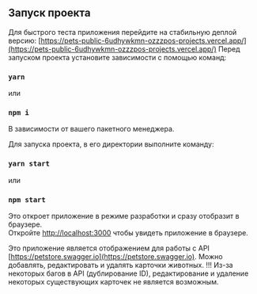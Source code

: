 ## Запуск проекта
Для быстрого теста приложения перейдите на стабильную деплой версию: [https://pets-public-6udhywkmn-ozzzpos-projects.vercel.app/](https://pets-public-6udhywkmn-ozzzpos-projects.vercel.app/)
Перед запуском проекта установите зависимости с помощью команд:

### `yarn`

или

### `npm i`

В зависимости от вашего пакетного менеджера.

Для запуска проекта, в его директории выполните команду:

### `yarn start`

или

### `npm start`

Это откроет приложение в режиме разработки и сразу отобразит в браузере.\
Откройте [http://localhost:3000](http://localhost:3000) чтобы увидеть приложение в браузере.

Это приложение является отображением для работы с API [https://petstore.swagger.io](https://petstore.swagger.io). Можно добавлять, редактировать и удалять карточки животных.
!!! Из-за некоторых багов в API (дублирование ID), редактирование и удаление некоторых существующих карточек не является возможным. 
